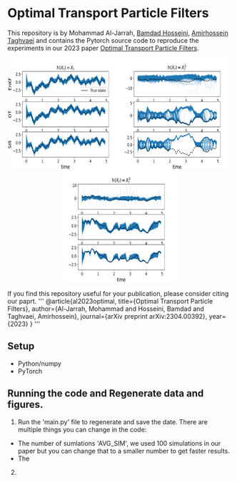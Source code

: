 # Optimal Transport Particle Filters

This repository is by Mohammad Al-Jarrah, [Bamdad Hosseini](https://bamdadhosseini.org/), [Amirhossein Taghvaei](https://www.aa.washington.edu/facultyfinder/amir-taghvaei) and contains the Pytorch source code to reproduce the experiments in our 2023 paper [Optimal Transport Particle Filters](https://arxiv.org/abs/2304.00392).

<p align="center">
<img src="/images/X.png" width="250" height="250"><img src="/images/XX.png" width="250" height="250"><img src="/images/XXX.png" width="250" height="250">
</p>

If you find this repository useful for your publication, please consider citing our paprt.
'''
@article{al2023optimal,
  title={Optimal Transport Particle Filters},
  author={Al-Jarrah, Mohammad and Hosseini, Bamdad and Taghvaei, Amirhossein},
  journal={arXiv preprint arXiv:2304.00392},
  year={2023}
}
'''

## Setup
* Python/numpy
* PyTorch

## Running the code and Regenerate data and figures.
1. Run the 'main.py' file to regenerate and save the date. There are multiple things you can change in the code:
  - The number of sumlations 'AVG_SIM', we used 100 simulations in our paper but you can change that to a smaller number to get faster results.
  - The 
2.   

